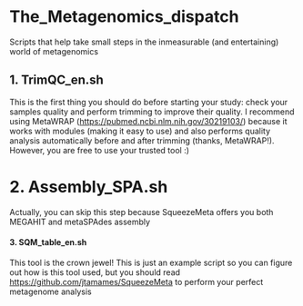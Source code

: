 # The_Metagenomics_dispatch
Scripts that help take small steps in the inmeasurable (and entertaining) world of metagenomics

## 1. TrimQC_en.sh
This is the first thing you should do before starting your study: check your samples quality and perform trimming to improve their quality. I recommend using MetaWRAP (https://pubmed.ncbi.nlm.nih.gov/30219103/) because it works with modules (making it easy to use) and also performs quality analysis automatically before and after trimming (thanks, MetaWRAP!). However, you are free to use your trusted tool :)

# 2. Assembly_SPA.sh
Actually, you can skip this step because SqueezeMeta offers you both MEGAHIT and metaSPAdes assembly

#### 3. SQM_table_en.sh
This tool is the crown jewel! This is just an example script so you can figure out how is this tool used, but you should read https://github.com/jtamames/SqueezeMeta to perform your perfect metagenome analysis
